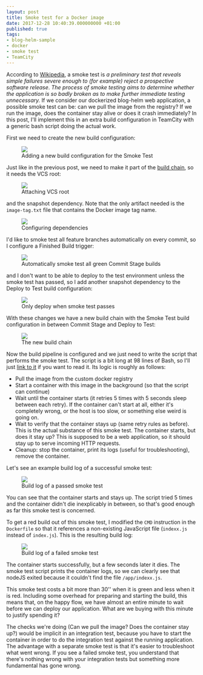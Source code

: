 ```yaml
---
layout: post
title: Smoke test for a Docker image
date: 2017-12-28 10:40:39.000000000 +01:00
published: true
tags:
- blog-helm-sample
- docker
- smoke test
- TeamCity
---
```


According to <a href="https://en.wikipedia.org/wiki/Smoke_testing_(software)">Wikipedia</a>, a smoke test is <em>a preliminary test that reveals simple failures severe enough to (for example) reject a prospective software release</em>. <em>The process of smoke testing aims to determine whether the application is so badly broken as to make further immediate testing unnecessary.</em> If we consider our dockerized blog-helm web application, a possible smoke test can be: can we pull the image from the registry? If we run the image, does the container stay alive or does it crash immediately? In this post, I'll implement this in an extra build configuration in TeamCity with a generic bash script doing the actual work.

<!--more-->

First we need to create the new build configuration:

<figure><img src="{{ site.baseurl }}/assets/2017/12/28/08_21_44-create-build-configuration-e28094-teamcity.png" /><figcaption>Adding a new build configuration for the Smoke Test</figcaption></figure>

Just like in the previous post, we need to make it part of the <a href="{{ site.baseurl }}/2017/12/27/build-chains-in-teamcity.html">build chain</a>, so it needs the VCS root:

<figure><img src="{{ site.baseurl }}/assets/2017/12/28/08_22_48-smoke-test-configuration-e28094-teamcity.png" /><figcaption>Attaching VCS root</figcaption></figure>

and the snapshot dependency. Note that the only artifact needed is the <code>image-tag.txt</code> file that contains the Docker image tag name.

<figure><img src="{{ site.baseurl }}/assets/2017/12/28/08_24_40-smoke-test-configuration-e28094-teamcity.png" /><figcaption>Configuring dependencies</figcaption></figure>

I'd like to smoke test all feature branches automatically on every commit, so I configure a Finished Build trigger:

<figure><img src="{{ site.baseurl }}/assets/2017/12/28/08_26_31-smoke-test-configuration-e28094-teamcity.png" /><figcaption>Automatically smoke test all green Commit Stage builds</figcaption></figure>

and I don't want to be able to deploy to the test environment unless the smoke test has passed, so I add another snapshot dependency to the Deploy to Test build configuration:

<figure><img src="{{ site.baseurl }}/assets/2017/12/28/08_29_16-deploy-to-test-configuration-e28094-teamcity.png" /><figcaption>Only deploy when smoke test passes</figcaption></figure>

With these changes we have a new build chain with the Smoke Test build configuration in between Commit Stage and Deploy to Test:

<figure><img src="{{ site.baseurl }}/assets/2017/12/28/08_52_34-blog-helm-__-commit-stage-_-build-chains-e28094-teamcity.png" /><figcaption>The new build chain</figcaption></figure>

Now the build pipeline is configured and we just need to write the script that performs the smoke test. The script is a bit long at 98 lines of Bash, so I'll just <a href="https://github.com/ngeor/kamino/blob/trunk/blog-helm/ci-scripts/smoke-test-docker-image.sh">link to it</a> if you want to read it. Its logic is roughly as follows:
<ul>
<li>Pull the image from the custom docker registry</li>
<li>Start a container with this image in the background (so that the script can continue)</li>
<li>Wait until the container starts (it retries 5 times with 5 seconds sleep between each retry). If the container can't start at all, either it's completely wrong, or the host is too slow, or something else weird is going on.</li>
<li>Wait to verify that the container stays up (same retry rules as before). This is the actual substance of this smoke test. The container starts, but does it stay up? This is supposed to be a web application, so it should stay up to serve incoming HTTP requests.</li>
<li>Cleanup: stop the container, print its logs (useful for troubleshooting), remove the container.</li>
</ul>

Let's see an example build log of a successful smoke test:

<figure><img src="{{ site.baseurl }}/assets/2017/12/28/09_15_19-blog-helm-__-smoke-test-_-1-5-0-smoke-test-2-28-dec-17-08_09-_-build-log-e28094-te.png" /><figcaption>Build log of a passed smoke test</figcaption></figure>

You can see that the container starts and stays up. The script tried 5 times and the container didn't die inexplicably in between, so that's good enough as far this smoke test is concerned.

To get a red build out of this smoke test, I modified the <code>CMD</code> instruction in the <code>Dockerfile</code> so that it references a non-existing JavaScript file (<code>indexx.js</code> instead of <code>index.js</code>). This is the resulting build log:

<figure><img src="{{ site.baseurl }}/assets/2017/12/28/09_22_22-blog-helm-__-smoke-test-_-1-5-0-smoke-test-3-28-dec-17-08_21-_-build-log-e28094-te.png" /><figcaption>Build log of a failed smoke test</figcaption></figure>

The container starts successfully, but a few seconds later it dies. The smoke test script prints the container logs, so we can clearly see that nodeJS exited because it couldn't find the file <code>/app/indexx.js</code>.

This smoke test costs a bit more than 30'' when it is green and less when it is red. Including some overhead for preparing and starting the build, this means that, on the happy flow, we have almost an entire minute to wait before we can deploy our application. What are we buying with this minute to justify spending it?

The checks we're doing (Can we pull the image? Does the container stay up?) would be implicit in an integration test, because you have to start the container in order to do the integration test against the running application. The advantage with a separate smoke test is that it's easier to troubleshoot what went wrong. If you see a failed smoke test, you understand that there's nothing wrong with your integration tests but something more fundamental has gone wrong.
